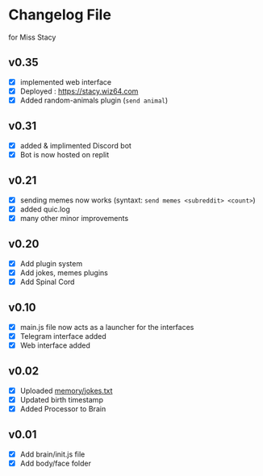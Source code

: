 # Changelog File
for Miss Stacy
## v0.35
- [x] implemented web interface
- [x] Deployed : https://stacy.wiz64.com
- [x] Added random-animals plugin (`send animal`)

## v0.31
- [x] added & implimented Discord bot
- [x] Bot is now hosted on replit

## v0.21
- [x] sending memes now works (syntaxt: `send memes <subreddit> <count>`)
- [x] added quic.log
- [x] many other minor improvements

## v0.20
- [x] Add plugin system
- [x] Add jokes, memes plugins
- [x] Add Spinal Cord

## v0.10

- [x] main.js file now acts as a launcher for the interfaces 
- [x] Telegram interface added 
- [x] Web interface added 

## v0.02

- [x] Uploaded [memory/jokes.txt](memory/jokes.txt) 
- [x] Updated birth timestamp 
- [x] Added Processor to Brain 

## v0.01

- [x] Add brain/init.js file 
- [x] Add body/face folder 
